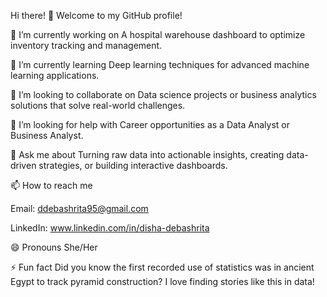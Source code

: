 Hi there! 👋
Welcome to my GitHub profile!

🔭 I’m currently working on
A hospital warehouse dashboard to optimize inventory tracking and management.

🌱 I’m currently learning
Deep learning techniques for advanced machine learning applications.

👯 I’m looking to collaborate on
Data science projects or business analytics solutions that solve real-world challenges.

🤔 I’m looking for help with
Career opportunities as a Data Analyst or Business Analyst.

💬 Ask me about
Turning raw data into actionable insights, creating data-driven strategies, or building interactive dashboards.

📫 How to reach me

Email: ddebashrita95@gmail.com

LinkedIn: www.linkedin.com/in/disha-debashrita

😄 Pronouns
She/Her

⚡ Fun fact
Did you know the first recorded use of statistics was in ancient Egypt to track pyramid construction? I love finding stories like this in data!
